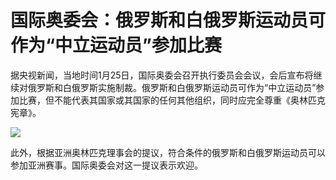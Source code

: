 # 国际奥委会：俄罗斯和白俄罗斯运动员可作为“中立运动员”参加比赛

据央视新闻，当地时间1月25日，国际奥委会召开执行委员会会议，会后宣布将继续对俄罗斯和白俄罗斯实施制裁。俄罗斯和白俄罗斯运动员可作为“中立运动员”参加比赛，但不能代表其国家或其国家的任何其他组织，同时应完全尊重《奥林匹克宪章》。

![](https://inews.gtimg.com/news_bt/OT_V0nwxP4gNFDiPtqmItUOTxBT4LbfbXxwooHIvn0Py8AA/1000)

此外，根据亚洲奥林匹克理事会的提议，符合条件的俄罗斯和白俄罗斯运动员可以参加亚洲赛事。国际奥委会对这一提议表示欢迎。

